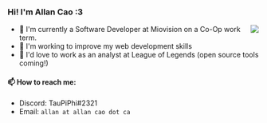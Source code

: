 ### Hi! I'm Allan Cao :3
<img align="right" src="https://github-readme-stats.vercel.app/api?username=Allan-Cao&count_private=true">

- 🏡 I'm currently a Software Developer at Miovision on a Co-Op work term.
- 🔭 I'm working to improve my web development skills
- 🌱 I'd love to work as an analyst at League of Legends (open source tools coming!)

#### 📫 How to reach me:
- Discord: TauPiPhi#2321
- Email: `allan at allan cao dot ca`
